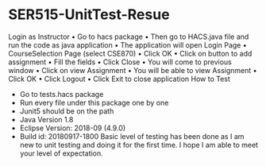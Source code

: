 # SER515-UnitTest-Resue

Login as Instructor
•	Go to hacs package
•	Then go to HACS.java file and run the code as java application
•	The application will open Login Page 
•	CourseSelection Page (select CSE870)
•	 Click OK
•	Click on button to add assignment
•	Fill the fields
•	Click Close
•	You will come to previous window
•	Click on view Assignment 
•	You will be able to view Assignment
•	Click OK
•	Click Logout
•	Click Exit to close application
How to Test
-	Go to tests.hacs package
-	Run every file under this package one by one
-	Junit5 should be on the path
-	Java Version 1.8
-	Eclipse Version: 2018-09 (4.9.0)
-	Build id: 20180917-1800
Basic level of testing has been done as I am new to unit testing and doing it for the first time. I hope I am able to meet your level of expectation.
